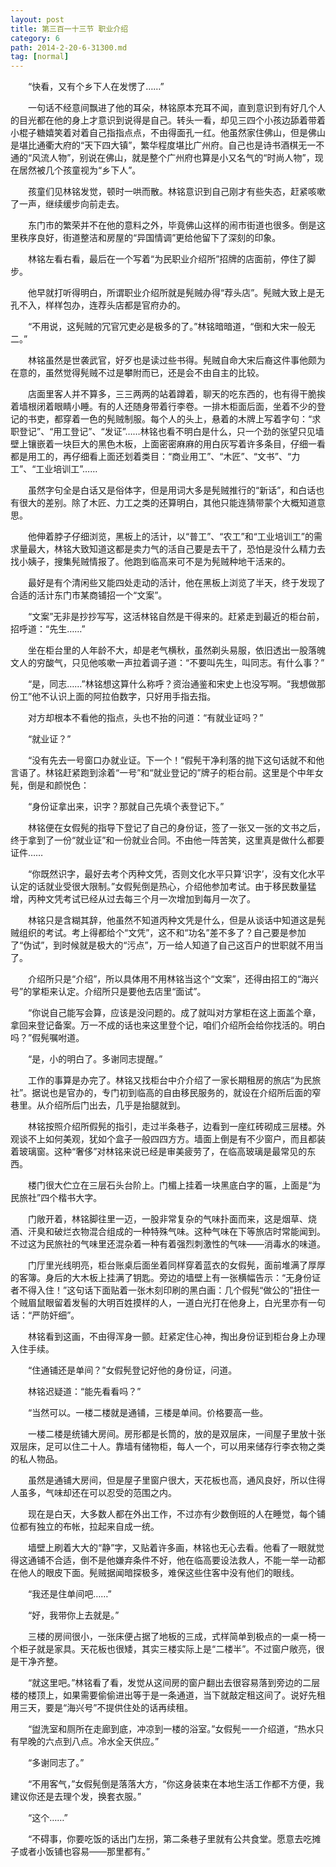 ```yaml
---
layout: post
title: 第三百一十三节 职业介绍
category: 6
path: 2014-2-20-6-31300.md
tag: [normal]
---
```


　　“快看，又有个乡下人在发愣了……”

　　一句话不经意间飘进了他的耳朵，林铭原本充耳不闻，直到意识到有好几个人的目光都在他的身上才意识到说得是自己。转头一看，却见三四个小孩边舔着带着小棍子糖嬉笑着对着自己指指点点，不由得面孔一红。他虽然家住佛山，但是佛山是堪比通衢大府的“天下四大镇”，繁华程度堪比广州府。自己也是诗书酒棋无一不通的“风流人物”，别说在佛山，就是整个广州府也算是小又名气的“时尚人物”，现在居然被几个孩童视为“乡下人”。

　　孩童们见林铭发觉，顿时一哄而散。林铭意识到自己刚才有些失态，赶紧咳嗽了一声，继续缓步向前走去。

　　东门市的繁荣并不在他的意料之外，毕竟佛山这样的闹市街道也很多。倒是这里秩序良好，街道整洁和房屋的“异国情调”更给他留下了深刻的印象。

　　林铭左看右看，最后在一个写着“为民职业介绍所”招牌的店面前，停住了脚步。

　　他早就打听得明白，所谓职业介绍所就是髡贼办得“荐头店”。髡贼大致上是无孔不入，样样包办，连荐头店都是官府办的。

　　“不用说，这髡贼的冗官冗吏必是极多的了。”林铭暗暗道，“倒和大宋一般无二。”

　　林铭虽然是世袭武官，好歹也是读过些书得。髡贼自命大宋后裔这件事他颇为在意的，虽然觉得髡贼不过是攀附而已，还是会不由自主的比较。

　　店面里客人并不算多，三三两两的站着蹲着，聊天的吃东西的，也有得干脆挨着墙根闭着眼睛小睡。有的人还随身带着行李卷。一排木柜面后面，坐着不少的登记的书吏，都穿着一色的髡贼制服。每个人的头上，悬着的木牌上写着字句：“求职登记”、“用工登记”、“发证”……林铭也看不明白是什么，只一个劲的张望只见墙壁上镶嵌着一块巨大的黑色木板，上面密密麻麻的用白灰写着许多条目，仔细一看都是用工的，再仔细看上面还划着类目：“商业用工”、“木匠”、“文书”、“力工”、“工业培训工”……

　　虽然字句全是白话又是俗体字，但是用词大多是髡贼推行的“新话”，和白话也有很大的差别。除了木匠、力工之类的还算明白，其他只能连猜带蒙个大概知道意思。

　　他伸着脖子仔细浏览，黑板上的活计，以“普工”、“农工”和“工业培训工”的需求量最大，林铭大致知道这都是卖力气的活自己要是去干了，恐怕是没什么精力去找小姨子，搜集髡贼情报了。他跑到临高来可不是为髡贼种地干活来的。

　　最好是有个清闲些又能四处走动的活计，他在黑板上浏览了半天，终于发现了合适的活计东门市某商铺招一个“文案”。

　　“文案”无非是抄抄写写，这活林铭自然是干得来的。赶紧走到最近的柜台前，招呼道：“先生……”

　　坐在柜台里的人年龄不大，却是老气横秋，虽然剃头易服，依旧透出一股落魄文人的穷酸气，只见他咳嗽一声拉着调子道：“不要叫先生，叫同志。有什么事？”

　　“是，同志……”林铭想这算什么称呼？资治通鉴和宋史上也没写啊。“我想做那份工”他不认识上面的阿拉伯数字，只好用手指去指。

　　对方却根本不看他的指点，头也不抬的问道：“有就业证吗？”

　　“就业证？”

　　“没有先去一号窗口办就业证。下一个！”假髡干净利落的抛下这句话就不和他言语了。林铭赶紧跑到涂着“一号”和“就业登记的”牌子的柜台前。这里是个中年女髡，倒是和颜悦色：

　　“身份证拿出来，识字？那就自己先填个表登记下。”

　　林铭便在女假髡的指导下登记了自己的身份证，签了一张又一张的文书之后，终于拿到了一份“就业证”和一份就业合同。不由他一阵苦笑，这里真是做什么都要证件……

　　“你既然识字，最好去考个丙种文凭，否则文化水平只算‘识字’，没有文化水平认定的话就业受很大限制。”女假髡倒是热心，介绍他参加考试。由于移民数量猛增，丙种文凭考试已经从过去每三个月一次增加到每月一次了。

　　林铭只是含糊其辞，他虽然不知道丙种文凭是什么，但是从谈话中知道这是髡贼组织的考试。考上得都给个“文凭”，这不和“功名”差不多了？自己要是参加了“伪试”，到时候就是极大的“污点”，万一给人知道了自己这百户的世职就不用当了。

　　介绍所只是“介绍”，所以具体用不用林铭当这个“文案”，还得由招工的“海兴号”的掌柜来认定。介绍所只是要他去店里“面试”。

　　“你说自己能写会算，应该是没问题的。成了就叫对方掌柜在这上面盖个章，拿回来登记备案。万一不成的话也来这里登个记，咱们介绍所会给你找活的。明白吗？”假髡嘱咐道。

　　“是，小的明白了。多谢同志提醒。”

　　工作的事算是办完了。林铭又找柜台中介介绍了一家长期租房的旅店“为民旅社”。据说也是官办的，专门初到临高的自由移民服务的，就设在介绍所后面的窄巷里。从介绍所后门出去，几乎是抬腿就到。

　　林铭按照介绍所假髡的指引，走过半条巷子，边看到一座红砖砌成三层楼。外观谈不上如何美观，犹如个盒子一般四四方方。墙面上倒是有不少窗户，而且都装着玻璃窗。这种“奢侈”对林铭来说已经是审美疲劳了，在临高玻璃是最常见的东西。

　　楼门很大伫立在三层石头台阶上。门楣上挂着一块黑底白字的匾，上面是“为民旅社”四个楷书大字。

　　门敞开着，林铭脚往里一迈，一股非常复杂的气味扑面而来，这是烟草、烧酒、汗臭和破烂衣物混合组成的一种特殊气味。这种气味在下等旅店时常能闻到。不过这为民旅社的气味里还混杂着一种有着强烈刺激性的气味——消毒水的味道。

　　门厅里光线明亮，柜台账桌后面坐着同样穿着蓝衣的女假髡，面前堆满了厚厚的客簿。身后的大木板上挂满了钥匙。旁边的墙壁上有一张横幅告示：“无身份证者不得入住！”这句话下面贴着一张木刻印刷的黑白画：几个假髡“做公的”扭住一个贼眉鼠眼留着发髻的大明百姓摸样的人，一道白光打在他身上，白光里亦有一句话：“严防奸细”。

　　林铭看到这画，不由得浑身一颤。赶紧定住心神，掏出身份证到柜台身上办理入住手续。

　　“住通铺还是单间？”女假髡登记好他的身份证，问道。

　　林铭迟疑道：“能先看看吗？”

　　“当然可以。一楼二楼就是通铺，三楼是单间。价格要高一些。

　　一楼二楼是统铺大房间。房形都是长筒的，放的是双层床，一间屋子里放十张双层床，足可以住二十人。靠墙有储物柜，每人一个，可以用来储存行李衣物之类的私人物品。

　　虽然是通铺大房间，但是屋子里窗户很大，天花板也高，通风良好，所以住得人虽多，气味却还在可以忍受的范围之内。

　　现在是白天，大多数人都在外出工作，不过亦有少数倒班的人在睡觉，每个铺位都有独立的布帐，拉起来自成一统。

　　墙壁上刷着大大的“静”字，又贴着许多画，林铭也无心去看。他看了一眼就觉得这通铺不合适，倒不是他嫌弃条件不好，他在临高要设法救人，不能一举一动都在他人的眼皮下面。髡贼据闻暗探极多，难保这些住客中没有他们的眼线。

　　“我还是住单间吧……”

　　“好，我带你上去就是。”

　　三楼的房间很小，一张床便占据了地板的三成，式样简单到极点的一桌一椅一个柜子就是家具。天花板也很矮，其实三楼实际上是“二楼半”。不过窗户敞亮，很是干净齐整。

　　“就这里吧。”林铭看了看，发觉从这间房的窗户翻出去很容易落到旁边的二层楼的楼顶上，如果需要偷偷进出等于是一条通道，当下就敲定租这间了。说好先租用三天，要是“海兴号”不提供住处的话再续租。

　　“盥洗室和厕所在走廊到底，冲凉到一楼的浴室。”女假髡一一介绍道，“热水只有早晚的六点到八点。冷水全天供应。”

　　“多谢同志了。”

　　“不用客气，”女假髡倒是落落大方，“你这身装束在本地生活工作都不方便，我建议你还是去理个发，换套衣服。”

　　“这个……”

　　“不碍事，你要吃饭的话出门左拐，第二条巷子里就有公共食堂。愿意去吃摊子或者小饭铺也容易——那里都有。”
